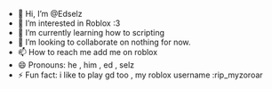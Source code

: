 - 👋 Hi, I’m @Edselz
- 👀 I’m interested in Roblox :3
- 🌱 I’m currently learning how to scripting
- 💞️ I’m looking to collaborate on nothing for now.
- 📫 How to reach me add me on roblox 
- 😄 Pronouns: he , him , ed , selz
- ⚡ Fun fact: i like to play gd too
 , my roblox username :rip_myzoroar
<!---
Edselz/Edselz is a ✨ special ✨ repository because its `README.md` (this file) appears on your GitHub profile.
You can click the Preview link to take a look at your changes.
--->
